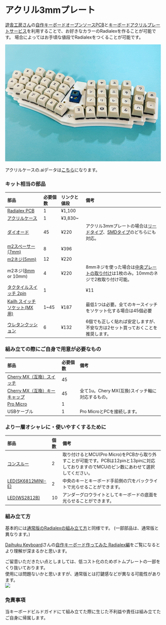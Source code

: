 # アクリル3mmプレート


[遊舎工房さん](https://shop.yushakobo.jp/)の[自作キーボードオープンソースPCB](https://shop.yushakobo.jp/products/oss_pcb?variant=44403999539431)と[キーボードアクリルプレートサービス](https://shop.yushakobo.jp/collections/services/products/keyboard_acrylic_plate?variant=44150778986727)を利用することで、お好きなカラーのRadialexを作ることが可能です。
場合によってはお手頃な値段でRadialexをつくることが可能です。

<img src="https://github.com/takashicompany/radialex/blob/master/images/25.jpg?raw=true" width="600px"/>

アクリルケースの.aiデータは[こちら](https://github.com/takashicompany/radialex/raw/master/case/radialex-yusha-Laser_A4.ai)になります。

### キット相当の部品
|部品|必要個数|リンクと値段|備考|
|:--|:--|:--|:--|
|[Radialex PCB](https://shop.yushakobo.jp/products/oss_pcb?variant=44403999539431)|1|¥1,100||
|[アクリルケース](https://shop.yushakobo.jp/collections/services/products/keyboard_acrylic_plate?variant=44150778986727)|1|¥3,830~||
|[ダイオード](https://shop.yushakobo.jp/collections/all-keyboard-parts/Diode)|45|¥220|アクリル3mmプレートの場合は[リードタイプ](https://shop.yushakobo.jp/collections/all-keyboard-parts/products/a0800di-01-100)、[SMDタイプ](https://shop.yushakobo.jp/collections/all-keyboard-parts/products/a0800di-02-100)のどちらにも対応。|
|[m2スペーサー(7mm)](https://shop.yushakobo.jp/collections/all-keyboard-parts/products/a0800c2?variant=37665435222177)|8|¥396||
|[m2ネジ(5mm)](https://shop.yushakobo.jp/collections/all-keyboard-parts/products/a0800n2?variant=37665432993953)|12|¥220||
|m2ネジ([8mm](https://shop.yushakobo.jp/collections/all-keyboard-parts/products/a0800n2?variant=37665433026721) or 10mm)|4|¥220|8mmネジを使った場合は[中央プレートの取り付け](https://github.com/takashicompany/radialex#7-%E4%B8%AD%E5%A4%AE%E3%83%97%E3%83%AC%E3%83%BC%E3%83%88%E3%81%AE%E5%8F%96%E3%82%8A%E4%BB%98%E3%81%91)は1枚のみ。10mmのネジで2枚取り付け可能。|
|[タクタイルスイッチ 2pin](https://shop.yushakobo.jp/collections/all-keyboard-parts/products/a0800ts-01-1)|1||¥11||
|[Kailh スイッチソケット(MX用)](https://shop.yushakobo.jp/collections/all-keyboard-parts/products/a01ps)|1~45|¥187|最低1つは必要。全てのキースイッチをソケット化する場合は45個必要|
|[ウレタンクッション](https://shop.yushakobo.jp/products/a0800ur-01-6?)|6|¥132|6個でも正しく貼れば安定しますが、不安な方は2セット買っておくことを推奨します。|

### 組み立ての際にご自身で用意が必要なもの
|部品|必要個数|備考|
|:--|:--|:--|
|[Cherry MX（互換）スイッチ](https://shop.yushakobo.jp/collections/all-switches/cherry-mx-%E4%BA%92%E6%8F%9B-%E3%82%B9%E3%82%A4%E3%83%83%E3%83%81)|45||
|[Cherry MX（互換）キーキャップ](https://shop.yushakobo.jp/collections/keycaps/cherry-mx-%E4%BA%92%E6%8F%9B-%E3%82%AD%E3%83%BC%E3%82%AD%E3%83%A3%E3%83%83%E3%83%97)|45|全て1u。Chery MX(互換)スイッチ軸に対応するもの。|
|[Pro Micro](https://shop.yushakobo.jp/collections/all-keyboard-parts/products/pro-micro)|1||
|USBケーブル|1|Pro MicroとPCを接続します。|

### より一層オシャレに・使いやすくするために
|部品|個数|備考|
|:--|:--|:--|
|[コンスルー](https://shop.yushakobo.jp/products/31)|2|取り付けるとMCU(Pro Micro)をPCBから取り外すことが可能です。PCBは12pinと13pinに対応しておりますのでMCUのピン数にあわせて選択してください。|
|[LED(SK6812MINI-E)](https://shop.yushakobo.jp/collections/all-keyboard-parts/products/sk6812mini-e-10)|2|中央のキーとキーボード手前側の穴をバックライトで光らせることができます。|
|[LED(WS2812B)](https://shop.yushakobo.jp/collections/all-keyboard-parts/products/a0800ws-01-10)|10|アンダーグロウライトとしてキーボードの底面を光らせることができます。|

### 組み立て方

基本的には[通常版のRadialexの組み立て方](https://github.com/takashicompany/radialex#1-pcb%E3%81%AE%E8%A1%A8%E8%A3%8F%E3%82%92%E7%A2%BA%E8%AA%8D%E3%81%99%E3%82%8B)と同様です。
(一部部品は、通常版と異なります。)

[Daihuku Keyboard](https://www.youtube.com/c/DaihukuKeyboard)さんの[自作キーボード作ってみた Radialex編](https://www.youtube.com/watch?v=C8Qqe03oXgY)をご覧になるとより理解が深まるかと思います。

ご留意いただきたい点としましては、低コスト化のためボトムプレートの一部をくり抜いております。  
使用には問題ないかと思いますが、通常版とは打鍵感などが異なる可能性があります。  
<img src="https://github.com/takashicompany/radialex/blob/master/images/build/IMG_0974.jpg?raw=true" width="600px"/>

### 免責事項

当キーボードビルドガイドにて組み立てた際に生じた不利益や責任は組み立てたご自身に帰属します。

